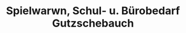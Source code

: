 ---
title: "Spielwarwn, Schul- u. Bürobedarf Gutzschebauch"
url: /pegau/spielwarwn-schul-u-buerobedarf-gutzschebauch/
shop: Spielzeug
---